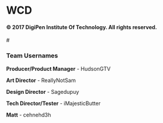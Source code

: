 # WCD

<h4>© 2017 DigiPen Institute Of Technology. All rights reserved.</h4>


#<h3>Team Usernames</h3>
<b>Producer/Product Manager</b> - HudsonGTV

<b>Art Director</b> - ReallyNotSam

<b>Design Director</b> - Sagedupuy

<b>Tech Director/Tester</b> - iMajesticButter

<b>Matt</b> - cehnehd3h
